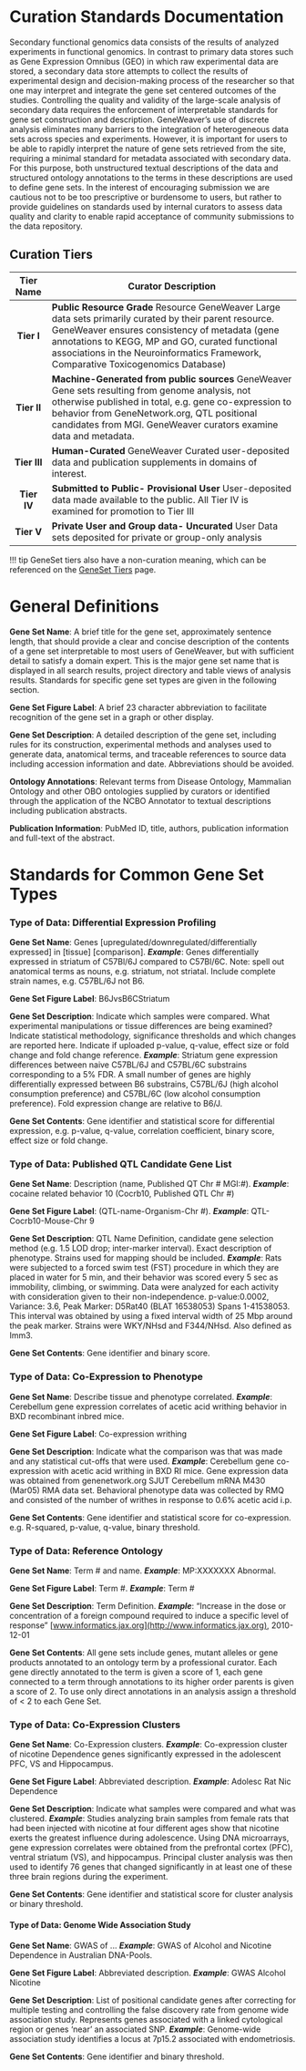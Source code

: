 # **Curation Standards Documentation**

Secondary functional genomics data consists of the results of analyzed
experiments in functional genomics. In contrast to primary data stores
such as Gene Expression Omnibus (GEO) in which raw experimental data are
stored, a secondary data store attempts to collect the results of
experimental design and decision-making process of the researcher so
that one may interpret and integrate the gene set centered outcomes of
the studies. Controlling the quality and validity of the large-scale
analysis of secondary data requires the enforcement of interpretable
standards for gene set construction and description. GeneWeaver’s use of
discrete analysis eliminates many barriers to the integration of
heterogeneous data sets across species and experiments. However, it is
important for users to be able to rapidly interpret the nature of gene
sets retrieved from the site, requiring a minimal standard for metadata
associated with secondary data. For this purpose, both unstructured
textual descriptions of the data and structured ontology annotations to
the terms in these descriptions are used to define gene sets. In the
interest of encouraging submission we are cautious not to be too
prescriptive or burdensome to users, but rather to provide guidelines on
standards used by internal curators to assess data quality and clarity
to enable rapid acceptance of community submissions to the data
repository.

Curation Tiers
--------------

|  Tier Name   | Curator Description                                                                                                                                                                                                                                                                                                     |
|:------------:|-------------------------------------------------------------------------------------------------------------------------------------------------------------------------------------------------------------------------------------------------------------------------------------------------------------------------|
|  **Tier I**  | **Public Resource Grade**                    Resource GeneWeaver   Large data sets primarily curated by their parent resource. GeneWeaver ensures consistency of metadata (gene annotations to KEGG, MP and GO, curated functional associations in the Neuroinformatics Framework, Comparative Toxicogenomics Database) |
| **Tier II**  | **Machine-Generated from public sources**    GeneWeaver            Gene sets resulting from genome analysis, not otherwise published in total, e.g. gene co-expression to behavior from GeneNetwork.org, QTL positional candidates from MGI. GeneWeaver curators examine data and metadata.                             |
| **Tier III** | **Human-Curated**                            GeneWeaver            Curated user-deposited data and publication supplements in domains of interest.                                                                                                                                                                      |
| **Tier IV**  | **Submitted to Public- Provisional User**                  User-deposited data made available to the public. All Tier IV is examined for promotion to Tier III                                                                                                                                                          |
|  **Tier V**  | **Private User and Group data- Uncurated**   User                  Data sets deposited for private or group-only analysis                                                                                                                                                                                               |


!!! tip
	GeneSet tiers also have a non-curation meaning, which can be referenced on the [GeneSet Tiers](../geneset-tiers.md) page.

# **General Definitions**

**Gene Set Name**: A brief title for the gene set, approximately sentence length, that
should provide a clear and concise description of the contents of a gene set
interpretable to most users of GeneWeaver, but with sufficient detail to satisfy a
domain expert. This is the major gene set name that is displayed in all search results,
project directory and table views of analysis results. Standards for specific gene set
types are given in the following section.

**Gene Set Figure Label**: A brief 23 character abbreviation to facilitate recognition
of the gene set in a graph or other display.

**Gene Set Description**: A detailed description of the gene set, including rules for
its construction, experimental methods and analyses used to generate data, anatomical
terms, and traceable references to source data including accession information and date.
Abbreviations should be avoided.

**Ontology Annotations**: Relevant terms from Disease Ontology, Mammalian Ontology and
other OBO ontologies supplied by curators or identified through the application of the
NCBO Annotator to textual descriptions including publication abstracts.

**Publication Information**:   PubMed ID, title, authors, publication information and
full-text of the abstract.

# **Standards for Common Gene Set Types**

### Type of Data: Differential Expression Profiling

**Gene Set Name**: Genes \[upregulated/downregulated/differentially expressed\] in
\[tissue\] \[comparison\]. _**Example**_: Genes differentially expressed in striatum of
C57Bl/6J compared to C57Bl/6C.
Note: spell out anatomical terms as nouns, e.g. striatum, not striatal. Include complete
strain names, e.g. C57BL/6J not B6.

**Gene Set Figure Label**: B6JvsB6CStriatum

**Gene Set Description**: Indicate which samples were compared. What experimental
manipulations or tissue differences are being examined? Indicate statistical
methodology, significance thresholds and which changes are reported here. Indicate if
uploaded p-value, q-value, effect size or fold change and fold change reference.
_**Example**_: Striatum gene expression differences between naive C57BL/6J and C57BL/6C
substrains corresponding to a 5% FDR. A small number of genes are highly differentially
expressed between B6 substrains, C57BL/6J (high alcohol consumption preference) and
C57BL/6C (low alcohol consumption preference). Fold expression change are relative to
B6/J.

**Gene Set Contents**: Gene identifier and statistical score for differential
expression, e.g. p-value, q-value, correlation coefficient, binary score, effect size or
fold change.

### Type of Data: Published QTL Candidate Gene List

**Gene Set Name**: Description (name, Published QT Chr \# MGI:\#). _**Example**_:
cocaine related behavior 10 (Cocrb10, Published QTL Chr \#)

**Gene Set Figure Label**: (QTL-name-Organism-Chr \#). _**Example**_:
QTL-Cocrb10-Mouse-Chr 9

**Gene Set Description**: QTL Name Definition, candidate gene selection method (e.g. 1.5
LOD drop; inter-marker interval). Exact description of phenotype. Strains used for
mapping should be included. _**Example**_:                     Rats were subjected to a
forced swim test (FST) procedure in which they are placed in water for 5 min, and their
behavior was scored every 5 sec as immobility, climbing, or swimming. Data were analyzed
for each activity with consideration given to their non-independence. p-value:0.0002,
Variance: 3.6, Peak Marker: D5Rat40 (BLAT 16538053) Spans 1-41538053. This interval was
obtained by using a fixed interval width of 25 Mbp around the peak marker. Strains were
WKY/NHsd and F344/NHsd. Also defined as Imm3.

**Gene Set Contents**: Gene identifier and binary score.

### Type of Data: Co-Expression to Phenotype

**Gene Set Name**: Describe tissue and phenotype correlated. _**Example**_: Cerebellum
gene expression correlates of acetic acid writhing behavior in BXD recombinant inbred
mice.

**Gene Set Figure Label**: Co-expression writhing

**Gene Set Description**: Indicate what the comparison was that was made and any
statistical cut-offs that were used. _**Example**_: Cerebellum gene co-expression with
acetic acid writhing in BXD RI mice. Gene expression data was obtained from
genenetwork.org SJUT Cerebellum mRNA M430 (Mar05) RMA data set. Behavioral phenotype
data was collected by RMQ and consisted of the number of writhes in response to 0.6%
acetic acid i.p.

**Gene Set Contents**: Gene identifier and statistical score for co-expression. e.g.
R-squared, p-value, q-value, binary threshold.

### Type of Data: Reference Ontology

**Gene Set Name**: Term \# and name. _**Example**_: MP:XXXXXXX Abnormal.

**Gene Set Figure Label**: Term \#. _**Example**_: Term \#

**Gene Set Description**: Term Definition. _**Example**_: “Increase in the dose or
concentration of a foreign compound required to induce a specific level of
response” [www.informatics.jax.org](http://www.informatics.jax.org), 2010-12-01

**Gene Set Contents**: All gene sets include genes, mutant alleles or gene products
annotated to an ontology term by a professional curator. Each gene directly annotated to
the term is given a score of 1, each gene connected to a term through annotations to its
higher order parents is given a score of 2. To use only direct annotations in an
analysis assign a threshold of &lt; 2 to each Gene Set.

### Type of Data: Co-Expression Clusters

**Gene Set Name**: Co-Expression clusters. _**Example**_: Co-expression cluster of
nicotine Dependence genes significantly expressed in the adolescent PFC, VS and
Hippocampus.

**Gene Set Figure Label**: Abbreviated description. _**Example**_: Adolesc Rat Nic
Dependence

**Gene Set Description**: Indicate what samples were compared and what was clustered.
_**Example**_: Studies analyzing brain samples from female rats that had been injected
with nicotine at four different ages show that nicotine exerts the greatest influence
during adolescence. Using DNA microarrays, gene expression correlates were obtained from
the prefrontal cortex (PFC), ventral striatum (VS), and hippocampus. Principal cluster
analysis was then used to identify 76 genes that changed significantly in at least one
of these three brain regions during the experiment.

**Gene Set Contents**: Gene identifier and statistical score for cluster analysis or
binary threshold.

#### Type of Data: Genome Wide Association Study

**Gene Set Name**: GWAS of ... _**Example**_: GWAS of Alcohol and Nicotine Dependence in
Australian DNA-Pools.

**Gene Set Figure Label**: Abbreviated description. _**Example**_: GWAS Alcohol Nicotine

**Gene Set Description**: List of positional candidate genes after correcting for
multiple testing and controlling the false discovery rate from genome wide association
study. Represents genes associated with a linked cytological region or genes ‘near’ an
associated SNP. _**Example**_: Genome-wide association study identifies a locus at
7p15.2 associated with endometriosis.

**Gene Set Contents**: Gene identifier and binary threshold.
